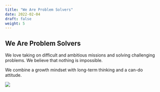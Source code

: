```yaml
---
title: "We Are Problem Solvers"
date: 2022-02-04
draft: false
weight: 5
---
```


## We Are Problem Solvers

We love taking on difficult and ambitious missions and solving challenging problems. We believe that nothing is impossible.

We combine a growth mindset with long-term thinking and a can-do attitude.

![](/img/who-we-are/we-are-problem-solvers-1.jpg)